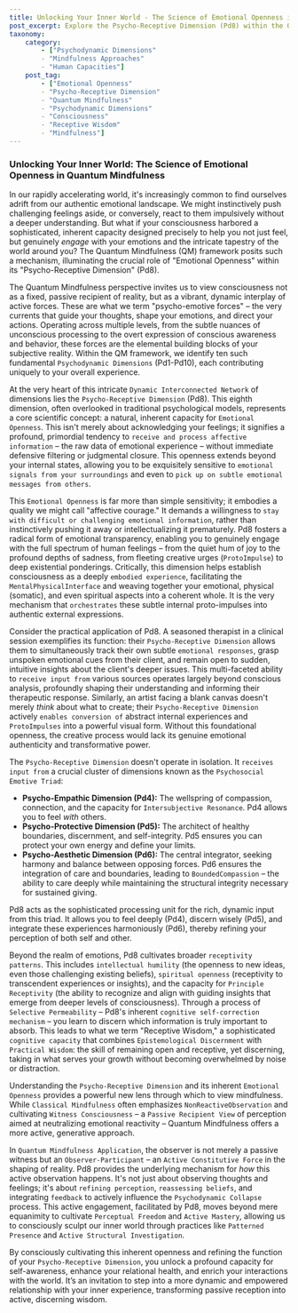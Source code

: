 ```yaml
---
title: Unlocking Your Inner World - The Science of Emotional Openness in Quantum Mindfulness
post_excerpt: Explore the Psycho-Receptive Dimension (Pd8) within the Quantum Mindfulness framework, revealing how its inherent capacity for emotional openness and selective permeability allows for profound self-awareness and richer engagement with the world. Discover how this dimension integrates various psychic forces, enabling a dynamic and transformative approach to inner experience.
taxonomy:
    category:
        - ["Psychodynamic Dimensions"
        - "Mindfulness Approaches"
        - "Human Capacities"]
    post_tag:
        - ["Emotional Openness"
        - "Psycho-Receptive Dimension"
        - "Quantum Mindfulness"
        - "Psychodynamic Dimensions"
        - "Consciousness"
        - "Receptive Wisdom"
        - "Mindfulness"]
---
```

### Unlocking Your Inner World: The Science of Emotional Openness in Quantum Mindfulness

In our rapidly accelerating world, it's increasingly common to find ourselves adrift from our authentic emotional landscape. We might instinctively push challenging feelings aside, or conversely, react to them impulsively without a deeper understanding. But what if your consciousness harbored a sophisticated, inherent capacity designed precisely to help you not just feel, but genuinely *engage* with your emotions and the intricate tapestry of the world around you? The Quantum Mindfulness (QM) framework posits such a mechanism, illuminating the crucial role of "Emotional Openness" within its "Psycho-Receptive Dimension" (Pd8).

The Quantum Mindfulness perspective invites us to view consciousness not as a fixed, passive recipient of reality, but as a vibrant, dynamic interplay of active forces. These are what we term "psycho-emotive forces" – the very currents that guide your thoughts, shape your emotions, and direct your actions. Operating across multiple levels, from the subtle nuances of unconscious processing to the overt expression of conscious awareness and behavior, these forces are the elemental building blocks of your subjective reality. Within the QM framework, we identify ten such fundamental `Psychodynamic Dimensions` (Pd1-Pd10), each contributing uniquely to your overall experience.

At the very heart of this intricate `Dynamic Interconnected Network` of dimensions lies the `Psycho-Receptive Dimension` (Pd8). This eighth dimension, often overlooked in traditional psychological models, represents a core scientific concept: a natural, inherent capacity for `Emotional Openness`. This isn't merely about acknowledging your feelings; it signifies a profound, primordial tendency to `receive and process affective information` – the raw data of emotional experience – without immediate defensive filtering or judgmental closure. This openness extends beyond your internal states, allowing you to be exquisitely sensitive to `emotional signals from your surroundings` and even to `pick up on subtle emotional messages from others`.

This `Emotional Openness` is far more than simple sensitivity; it embodies a quality we might call "affective courage." It demands a willingness to `stay with difficult or challenging emotional information`, rather than instinctively pushing it away or intellectualizing it prematurely. Pd8 fosters a radical form of emotional transparency, enabling you to genuinely engage with the full spectrum of human feelings – from the quiet hum of joy to the profound depths of sadness, from fleeting creative urges (`ProtoImpulse`) to deep existential ponderings. Critically, this dimension helps establish consciousness as a deeply `embodied experience`, facilitating the `MentalPhysicalInterface` and weaving together your emotional, physical (somatic), and even spiritual aspects into a coherent whole. It is the very mechanism that `orchestrates` these subtle internal proto-impulses into authentic external expressions.

Consider the practical application of Pd8. A seasoned therapist in a clinical session exemplifies its function: their `Psycho-Receptive Dimension` allows them to simultaneously track their own subtle `emotional responses`, grasp unspoken emotional cues from their client, and remain open to sudden, intuitive insights about the client's deeper issues. This multi-faceted ability to `receive input from` various sources operates largely beyond conscious analysis, profoundly shaping their understanding and informing their therapeutic response. Similarly, an artist facing a blank canvas doesn't merely *think* about what to create; their `Psycho-Receptive Dimension` actively `enables conversion of` abstract internal experiences and `ProtoImpulses` into a powerful visual form. Without this foundational openness, the creative process would lack its genuine emotional authenticity and transformative power.

The `Psycho-Receptive Dimension` doesn't operate in isolation. It `receives input from` a crucial cluster of dimensions known as the `Psychosocial Emotive Triad`:

*   **Psycho-Empathic Dimension (Pd4):** The wellspring of compassion, connection, and the capacity for `Intersubjective Resonance`. Pd4 allows you to feel *with* others.
*   **Psycho-Protective Dimension (Pd5):** The architect of healthy boundaries, discernment, and self-integrity. Pd5 ensures you can protect your own energy and define your limits.
*   **Psycho-Aesthetic Dimension (Pd6):** The central integrator, seeking harmony and balance between opposing forces. Pd6 ensures the integration of care and boundaries, leading to `BoundedCompassion` – the ability to care deeply while maintaining the structural integrity necessary for sustained giving.

Pd8 acts as the sophisticated processing unit for the rich, dynamic input from this triad. It allows you to feel deeply (Pd4), discern wisely (Pd5), and integrate these experiences harmoniously (Pd6), thereby refining your perception of both self and other.

Beyond the realm of emotions, Pd8 cultivates broader `receptivity patterns`. This includes `intellectual humility` (the openness to new ideas, even those challenging existing beliefs), `spiritual openness` (receptivity to transcendent experiences or insights), and the capacity for `Principle Receptivity` (the ability to recognize and align with guiding insights that emerge from deeper levels of consciousness). Through a process of `Selective Permeability` – Pd8's inherent `cognitive self-correction mechanism` – you learn to discern which information is truly important to absorb. This leads to what we term "Receptive Wisdom," a sophisticated `cognitive capacity` that combines `Epistemological Discernment` with `Practical Wisdom`: the skill of remaining open and receptive, yet discerning, taking in what serves your growth without becoming overwhelmed by noise or distraction.

Understanding the `Psycho-Receptive Dimension` and its inherent `Emotional Openness` provides a powerful new lens through which to view mindfulness. While `Classical Mindfulness` often emphasizes `NonReactiveObservation` and cultivating `Witness Consciousness` – a `Passive Recipient View` of perception aimed at neutralizing emotional reactivity – Quantum Mindfulness offers a more active, generative approach.

In `Quantum Mindfulness Application`, the observer is not merely a passive witness but an `Observer-Participant` – an `Active Constitutive Force` in the shaping of reality. Pd8 provides the underlying mechanism for *how* this active observation happens. It's not just about observing thoughts and feelings; it's about `refining perception`, `reassessing beliefs`, and integrating `feedback` to actively influence the `Psychodynamic Collapse` process. This active engagement, facilitated by Pd8, moves beyond mere equanimity to cultivate `Perceptual Freedom` and `Active Mastery`, allowing us to consciously sculpt our inner world through practices like `Patterned Presence` and `Active Structural Investigation`.

By consciously cultivating this inherent openness and refining the function of your `Psycho-Receptive Dimension`, you unlock a profound capacity for self-awareness, enhance your relational health, and enrich your interactions with the world. It’s an invitation to step into a more dynamic and empowered relationship with your inner experience, transforming passive reception into active, discerning wisdom.